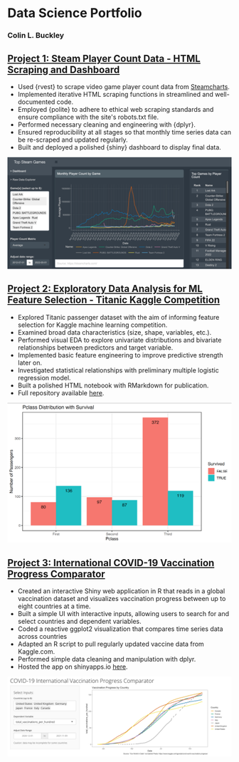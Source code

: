 # Data Science Portfolio

### Colin L. Buckley

## [Project 1: Steam Player Count Data - HTML Scraping and Dashboard](https://github.com/colinlbuckley/Steamcharts_Dashboard)
* Used {rvest} to scrape video game player count data from [Steamcharts](https://steamcharts.com/).  
* Implemented iterative HTML scraping functions in streamlined and well-documented code.  
* Employed {polite} to adhere to ethical web scraping standards and ensure compliance with the site's robots.txt file.  
* Performed necessary cleaning and engineering with {dplyr}.  
* Ensured reproducibility at all stages so that monthly time series data can be re-scraped and updated regularly.
* Built and deployed a polished {shiny} dashboard to display final data. 

![](/Portfolio/Images/steamcharts_dashboard_screenshot.png)

## [Project 2: Exploratory Data Analysis for ML Feature Selection - Titanic Kaggle Competition](https://colinlbuckley.github.io/Titanic_EDA_Notebook)
* Explored Titanic passenger dataset with the aim of informing feature selection for Kaggle machine learning competition.
* Examined broad data characteristics (size, shape, variables, etc.).
* Performed visual EDA to explore univariate distributions and bivariate relationships between predictors and target variable.
* Implemented basic feature engineering to improve predictive strength later on.
* Investigated statistical relationships with preliminary multiple logistic regression model.
* Built a polished HTML notebook with RMarkdown for publication.
* Full repository available [here](https://github.com/colinlbuckley/Titanic_ML_Kaggle).

![](/Portfolio/Images/Pclass_Survival_distribution.png)

## [Project 3: International COVID-19 Vaccination Progress Comparator](https://github.com/colinlbuckley/vaccination_progress_app)
* Created an interactive Shiny web application in R that reads in a global vaccination dataset and visualizes vaccination progress between up to eight countries at a time.
* Built a simple UI with interactive inputs, allowing users to search for and select countries and dependent variables.
* Coded a reactive ggplot2 visualization that compares time series data across countries
* Adapted an R script to pull regularly updated vaccine data from Kaggle.com.
* Performed simple data cleaning and manipulation with dplyr.
* Hosted the app on shinyapps.io [here](https://colinlbuckley.shinyapps.io/vaccine_progress_app/).

![](/Portfolio/Images/g7_total_per_hundred.png)
